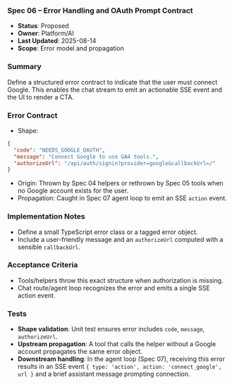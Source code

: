 ### Spec 06 – Error Handling and OAuth Prompt Contract

- **Status**: Proposed
- **Owner**: Platform/AI
- **Last Updated**: 2025-08-14
- **Scope**: Error model and propagation

### Summary
Define a structured error contract to indicate that the user must connect Google. This enables the chat stream to emit an actionable SSE event and the UI to render a CTA.

### Error Contract
- Shape:
```json
{
  "code": "NEEDS_GOOGLE_OAUTH",
  "message": "Connect Google to use GA4 tools.",
  "authorizeUrl": "/api/auth/signin?provider=google&callbackUrl=/"
}
```
- Origin: Thrown by Spec 04 helpers or rethrown by Spec 05 tools when no Google account exists for the user.
- Propagation: Caught in Spec 07 agent loop to emit an SSE `action` event.

### Implementation Notes
- Define a small TypeScript error class or a tagged error object.
- Include a user-friendly message and an `authorizeUrl` computed with a sensible `callbackUrl`.

### Acceptance Criteria
- Tools/helpers throw this exact structure when authorization is missing.
- Chat route/agent loop recognizes the error and emits a single SSE action event.

### Tests
- **Shape validation**: Unit test ensures error includes `code`, `message`, `authorizeUrl`.
- **Upstream propagation**: A tool that calls the helper without a Google account propagates the same error object.
- **Downstream handling**: In the agent loop (Spec 07), receiving this error results in an SSE event `{ type: 'action', action: 'connect_google', url }` and a brief assistant message prompting connection.
